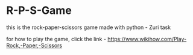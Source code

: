 # R-P-S-Game
this is the rock-paper-scissors game made with python - Zuri task

for how to play the game, click the link - https://www.wikihow.com/Play-Rock,-Paper,-Scissors
